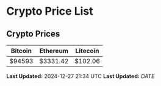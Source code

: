 # Crypto Price List

## Crypto Prices
| Bitcoin | Ethereum | Litecoin |
| ------- | -------- | -------- |
| $94593 | $3331.42 | $102.06 |
**Last Updated:** 2024-12-27 21:34 UTC
**Last Updated:** $DATE$
